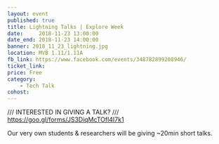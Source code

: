 ```yaml
---
layout: event
published: true
title: Lightning Talks | Explore Week
date:     2018-11-23 13:00:00
date_end: 2018-11-23 14:00:00
banner: 2018_11_23_lightning.jpg
location: MVB 1.11/1.11A
fb_link: https://www.facebook.com/events/348782899208946/
ticket_link:
price: Free
category:
    - Tech Talk
cohost:
---
```


/// INTERESTED IN GIVING A TALK? ///
https://goo.gl/forms/JS3DiqMcTOfl4I7k1

Our very own students & researchers will be giving ~20min short talks.
